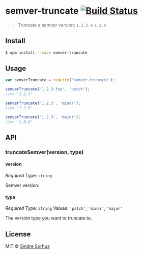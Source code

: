 # semver-truncate [![Build Status](https://travis-ci.org/sindresorhus/semver-truncate.svg?branch=master)](https://travis-ci.org/sindresorhus/semver-truncate)

> Truncate a semver version: `1.2.3` → `1.2.0`


## Install

```sh
$ npm install --save semver-truncate
```


## Usage

```js
var semverTruncate = require('semver-truncate');

semverTruncate('1.2.3-foo', 'patch');
//=> '1.2.3'

semverTruncate('1.2.3', 'minor');
//=> '1.2.0'

semverTruncate('1.2.3', 'major');
//=> '1.0.0'
```


## API

### truncateSemver(version, type)

#### version

*Required*
Type: `string`

Semver version.

#### type

*Required*
Type: `string`
Values: `'patch'`, `'minor'`, `'major'`

The version type you want to truncate to.


## License

MIT © [Sindre Sorhus](http://sindresorhus.com)
